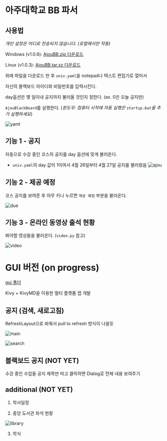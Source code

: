 # 아주대학교 BB 파서

## 사용법

*개인 설정은 어디로 전송되지 않습니다. (로컬에서만 작동)*

Windows (v1.0.6):
[AjouBB.zip 다운로드](https://github.com/Alfex4936/Ajou-BlackBoard/releases/download/v1.0.6/AjouBB_v1.0.6.zip)

Linux (v1.0.3):
[AjouBB.tar.xz 다운로드](https://github.com/Alfex4936/Ajou-BlackBoard/releases/download/v1.0.3/AjouBlackBoard_v1.0.3_linux64.tar.xz)

위에 파일을 다운로드 한 후 `univ.yaml`을 notepad나 텍스트 편집기로 열어서

자신의 블랙보드 아이디와 비밀번호를 입력시킨다.

day옵션은 몇 일이내 공지까지 불러올 것인지 정한다. (ex. 0은 오늘 공지만)

`AjouBlackBoard`를 실행한다. (*윈도우: 컴퓨터 시작에 자동 실행은 `startup.bat`을 추가 실행하세요*)

![yaml](https://user-images.githubusercontent.com/2356749/113546947-f7c97c80-9627-11eb-9d5f-aba93dda4848.gif)

## 기능 1 - 공지

자동으로 수강 중인 코스의 공지를 day 옵션에 맞게 불러온다.

* `univ.yaml`의 day 값이 1이여서 4월 26일부터 4월 27일 공지를 불러왔음
![ajou](https://user-images.githubusercontent.com/2356749/116214126-5eead480-a781-11eb-9fc2-126fd3867ba8.gif)

## 기능 2 - 제공 예정

코스 공지를 보여준 후 아무 키나 누르면 `제공 예정` 부분을 불러온다.

![due](https://user-images.githubusercontent.com/2356749/113511215-b5f1f500-9599-11eb-9516-18bfb8ffcf8a.gif)

## 기능 3 - 온라인 동영상 출석 현황

봐야할 영상들을 불러온다. (`video.py` 참고)

![video](https://user-images.githubusercontent.com/2356749/135459264-ea25ebc3-3395-49df-963e-5a739f5460b9.png)

# GUI 버전 (on progress)

[gui 폴더](https://github.com/Alfex4936/Ajou-BlackBoard/tree/main/gui)

Kivy + KivyMD을 이용한 멀티 플랫폼 앱 개발

## 공지 (검색, 새로고침)

RefreshLayout으로 바꿔서 pull to refresh 방식이 나을듯

![main](https://user-images.githubusercontent.com/2356749/129508421-f65116c7-fb29-48da-a63d-d37ac21af770.png)

![search](https://user-images.githubusercontent.com/2356749/129508425-66e86004-9e52-4fb6-b91a-897694fe2633.png)

## 블랙보드 공지 (NOT YET)

수강 중인 수업들 공지 제목만 따고 클릭하면 Dialog로 전체 내용 보여주기
## additional (NOT YET)

1. 학사일정

2. 중앙 도서관 좌석 현황

![library](https://user-images.githubusercontent.com/2356749/129508427-3aa54863-b43e-4f47-8e1e-d231ef8796b1.png)

3. 학식
